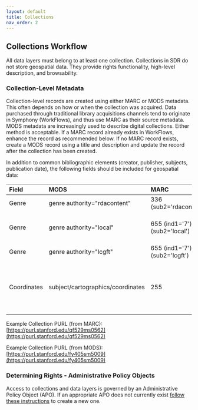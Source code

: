 ```yaml
---
layout: default
title: Collections
nav_order: 2
---
```


## Collections Workflow

All data layers must belong to at least one collection. Collections in SDR do not store geospatial data. They provide rights functionality, high-level description, and browsability. 

### Collection-Level Metadata

Collection-level records are created using either MARC or MODS metadata. This often depends on how or when the collection was acquired. Data purchased through traditional library acquisitions channels tend to originate in Symphony (WorkFlows), and thus use MARC as their source metadata. MODS metadata are increasingly used to describe digital collections. Either method is acceptable. If a MARC record already exists in WorkFlows, enhance the record as recommended below. If no MARC record exists, create a MODS record using a title and description and update the record after the collection has been created.

In addition to common bibliographic elements (creator, publisher, subjects, publication date), the following fields should be included for geospatial data:

|Field|MODS|MARC|Example|
|:-----|:------|:------|:------|
|Genre|genre authority="rdacontent"|336 (sub2='rdacontent')|cartographic dataset|
|Genre|genre authority="local"|655 (ind1='7'), (sub2='local')|Geographic information systems data|
|Genre|genre authority="lcgft"|655 (ind1='7'), (sub2='lcgft')|Geospatial data|
|Coordinates|subject/cartographics/coordinates|255|(W 121.4851--W 120.3878/N 038.0775--N 037.1347)|

Example Collection PURL (from MARC): [https://purl.stanford.edu/qf529ms0562](https://purl.stanford.edu/qf529ms0562)

Example Collection PURL (from MODS): [https://purl.stanford.edu/fy405sm5009](https://purl.stanford.edu/fy405sm5009)

### Determining Rights - Administrative Policy Objects

Access to collections and data layers is governed by an Administrative Policy Object (APO). If an appropriate APO does not currently exist [follow these instructions](https://consul.stanford.edu/display/DLSSDOCS/Argo+-+How+to+Create+an+APO) to create a new one.

